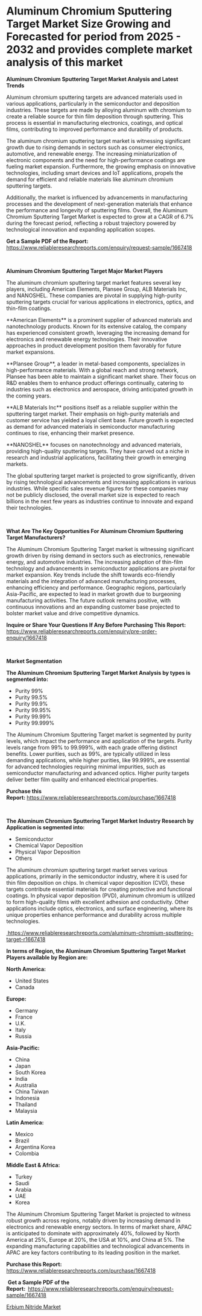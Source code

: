 <p><h1>Aluminum Chromium Sputtering Target Market Size Growing and Forecasted for period from 2025 - 2032 and provides complete market analysis of this market</h1></p><p><strong>Aluminum Chromium Sputtering Target Market Analysis and Latest Trends</strong></p>
<p><p>Aluminum chromium sputtering targets are advanced materials used in various applications, particularly in the semiconductor and deposition industries. These targets are made by alloying aluminum with chromium to create a reliable source for thin film deposition through sputtering. This process is essential in manufacturing electronics, coatings, and optical films, contributing to improved performance and durability of products.</p><p>The aluminum chromium sputtering target market is witnessing significant growth due to rising demands in sectors such as consumer electronics, automotive, and renewable energy. The increasing miniaturization of electronic components and the need for high-performance coatings are fueling market expansion. Furthermore, the growing emphasis on innovative technologies, including smart devices and IoT applications, propels the demand for efficient and reliable materials like aluminum chromium sputtering targets.</p><p>Additionally, the market is influenced by advancements in manufacturing processes and the development of next-generation materials that enhance the performance and longevity of sputtering films. Overall, the Aluminum Chromium Sputtering Target Market is expected to grow at a CAGR of 6.7% during the forecast period, reflecting a robust trajectory powered by technological innovation and expanding application scopes.</p></p>
<p><strong>Get a Sample PDF of the Report:&nbsp;</strong> <a href="https://www.reliableresearchreports.com/enquiry/request-sample/1667418?utm_campaign=2646&utm_medium=2&utm_source=Github&utm_content=ia&utm_term=08032025&utm_id=aluminum-chromium-sputtering-target">https://www.reliableresearchreports.com/enquiry/request-sample/1667418</a></p>
<p>&nbsp;</p>
<p><strong>Aluminum Chromium Sputtering Target Major Market Players</strong></p>
<p><p>The aluminum chromium sputtering target market features several key players, including American Elements, Plansee Group, ALB Materials Inc, and NANOSHEL. These companies are pivotal in supplying high-purity sputtering targets crucial for various applications in electronics, optics, and thin-film coatings.</p><p>**American Elements** is a prominent supplier of advanced materials and nanotechnology products. Known for its extensive catalog, the company has experienced consistent growth, leveraging the increasing demand for electronics and renewable energy technologies. Their innovative approaches in product development position them favorably for future market expansions.</p><p>**Plansee Group**, a leader in metal-based components, specializes in high-performance materials. With a global reach and strong network, Plansee has been able to maintain a significant market share. Their focus on R&D enables them to enhance product offerings continually, catering to industries such as electronics and aerospace, driving anticipated growth in the coming years.</p><p>**ALB Materials Inc** positions itself as a reliable supplier within the sputtering target market. Their emphasis on high-purity materials and customer service has yielded a loyal client base. Future growth is expected as demand for advanced materials in semiconductor manufacturing continues to rise, enhancing their market presence.</p><p>**NANOSHEL** focuses on nanotechnology and advanced materials, providing high-quality sputtering targets. They have carved out a niche in research and industrial applications, facilitating their growth in emerging markets.</p><p>The global sputtering target market is projected to grow significantly, driven by rising technological advancements and increasing applications in various industries. While specific sales revenue figures for these companies may not be publicly disclosed, the overall market size is expected to reach billions in the next few years as industries continue to innovate and expand their technologies.</p></p>
<p>&nbsp;</p>
<p><strong>What Are The Key Opportunities For Aluminum Chromium Sputtering Target Manufacturers?</strong></p>
<p><p>The Aluminum Chromium Sputtering Target market is witnessing significant growth driven by rising demand in sectors such as electronics, renewable energy, and automotive industries. The increasing adoption of thin-film technology and advancements in semiconductor applications are pivotal for market expansion. Key trends include the shift towards eco-friendly materials and the integration of advanced manufacturing processes, enhancing efficiency and performance. Geographic regions, particularly Asia-Pacific, are expected to lead in market growth due to burgeoning manufacturing activities. The future outlook remains positive, with continuous innovations and an expanding customer base projected to bolster market value and drive competitive dynamics.</p></p>
<p><strong>Inquire or Share Your Questions If Any Before Purchasing This Report:</strong> <a href="https://www.reliableresearchreports.com/enquiry/pre-order-enquiry/1667418?utm_campaign=2646&utm_medium=2&utm_source=Github&utm_content=ia&utm_term=08032025&utm_id=aluminum-chromium-sputtering-target">https://www.reliableresearchreports.com/enquiry/pre-order-enquiry/1667418</a></p>
<p>&nbsp;</p>
<p><strong>Market Segmentation</strong></p>
<p><strong>The Aluminum Chromium Sputtering Target Market Analysis by types is segmented into:</strong></p>
<p><ul><li>Purity 99%</li><li>Purity 99.5%</li><li>Purity 99.9%</li><li>Purity 99.95%</li><li>Purity 99.99%</li><li>Purity 99.999%</li></ul></p>
<p><p>The Aluminum Chromium Sputtering Target market is segmented by purity levels, which impact the performance and application of the targets. Purity levels range from 99% to 99.999%, with each grade offering distinct benefits. Lower purities, such as 99%, are typically utilized in less demanding applications, while higher purities, like 99.999%, are essential for advanced technologies requiring minimal impurities, such as semiconductor manufacturing and advanced optics. Higher purity targets deliver better film quality and enhanced electrical properties.</p></p>
<p><strong>Purchase this Report:&nbsp;</strong><a href="https://www.reliableresearchreports.com/purchase/1667418?utm_campaign=2646&utm_medium=2&utm_source=Github&utm_content=ia&utm_term=08032025&utm_id=aluminum-chromium-sputtering-target">https://www.reliableresearchreports.com/purchase/1667418</a></p>
<p>&nbsp;</p>
<p><strong>The Aluminum Chromium Sputtering Target Market Industry Research by Application is segmented into:</strong></p>
<p><ul><li>Semiconductor</li><li>Chemical Vapor Deposition</li><li>Physical Vapor Deposition</li><li>Others</li></ul></p>
<p><p>The aluminum chromium sputtering target market serves various applications, primarily in the semiconductor industry, where it is used for thin film deposition on chips. In chemical vapor deposition (CVD), these targets contribute essential materials for creating protective and functional coatings. In physical vapor deposition (PVD), aluminum chromium is utilized to form high-quality films with excellent adhesion and conductivity. Other applications include optics, electronics, and surface engineering, where its unique properties enhance performance and durability across multiple technologies.</p></p>
<p><a href="https://www.reliableresearchreports.com/aluminum-chromium-sputtering-target-r1667418?utm_campaign=2646&utm_medium=2&utm_source=Github&utm_content=ia&utm_term=08032025&utm_id=aluminum-chromium-sputtering-target">&nbsp;https://www.reliableresearchreports.com/aluminum-chromium-sputtering-target-r1667418</a></p>
<p><strong>In terms of Region, the Aluminum Chromium Sputtering Target Market Players available by Region are:</strong></p>
<p>
    <p> <strong> North America: </strong>
        <ul>
            <li>United States</li>
            <li>Canada</li>
        </ul>
        </p> 
    <p> <strong> Europe: </strong>
        <ul>
            <li>Germany</li>
            <li>France</li>
            <li>U.K.</li>
            <li>Italy</li>
            <li>Russia</li>
        </ul>
        </p> 
    <p> <strong> Asia-Pacific: </strong>
        <ul>
            <li>China</li>
            <li>Japan</li>
            <li>South Korea</li>
            <li>India</li>
            <li>Australia</li>
            <li>China Taiwan</li>
            <li>Indonesia</li>
            <li>Thailand</li>
            <li>Malaysia</li>
        </ul>
        </p> 
    <p> <strong> Latin America: </strong>
        <ul>
            <li>Mexico</li>
            <li>Brazil</li>
            <li>Argentina Korea</li>
            <li>Colombia</li>
        </ul>
        </p> 
    <p> <strong> Middle East & Africa: </strong>
        <ul>
            <li>Turkey</li>
            <li>Saudi</li>
            <li>Arabia</li>
            <li>UAE</li>
            <li>Korea</li>
        </ul>
    </p>
    </p>
<p><p>The Aluminum Chromium Sputtering Target Market is projected to witness robust growth across regions, notably driven by increasing demand in electronics and renewable energy sectors. In terms of market share, APAC is anticipated to dominate with approximately 40%, followed by North America at 25%, Europe at 20%, the USA at 10%, and China at 5%. The expanding manufacturing capabilities and technological advancements in APAC are key factors contributing to its leading position in the market.</p></p>
<p><strong>Purchase this Report: </strong><a href="https://www.reliableresearchreports.com/purchase/1667418?utm_campaign=2646&utm_medium=2&utm_source=Github&utm_content=ia&utm_term=08032025&utm_id=aluminum-chromium-sputtering-target">https://www.reliableresearchreports.com/purchase/1667418</a></p>
<p>&nbsp;<strong>Get a Sample PDF of the Report:&nbsp;&nbsp;</strong><a href="https://www.reliableresearchreports.com/enquiry/request-sample/1667418?utm_campaign=2646&utm_medium=2&utm_source=Github&utm_content=ia&utm_term=08032025&utm_id=aluminum-chromium-sputtering-target">https://www.reliableresearchreports.com/enquiry/request-sample/1667418</a></p>
<p><strong></strong></p>
<p><p><a href="https://github.com/mathastilley812967/Market-Research-Report-List-1/blob/main/erbium-nitride-market.md?utm_campaign=2646&utm_medium=2&utm_source=Github&utm_content=ia&utm_term=08032025&utm_id=aluminum-chromium-sputtering-target">Erbium Nitride Market</a></p></p>